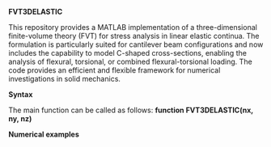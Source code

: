 **FVT3DELASTIC**

This repository provides a MATLAB implementation of a three-dimensional finite-volume theory (FVT) for stress analysis in linear elastic continua. The formulation is particularly suited for cantilever beam configurations and now includes the capability to model C-shaped cross-sections, enabling the analysis of flexural, torsional, or combined flexural-torsional loading. The code provides an efficient and flexible framework for numerical investigations in solid mechanics.

**Syntax**

The main function can be called as follows: **function FVT3DELASTIC(nx, ny, nz)**


**Numerical examples** 


